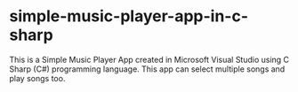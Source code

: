 # simple-music-player-app-in-c-sharp
This is a Simple Music Player App created in Microsoft Visual Studio using C Sharp (C#) programming language. 
This app can select multiple songs and play songs too.

